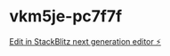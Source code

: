# vkm5je-pc7f7f

[Edit in StackBlitz next generation editor ⚡️](https://stackblitz.com/~/github.com/MuktadirA57/vkm5je-pc7f7f)